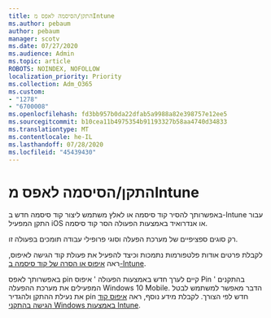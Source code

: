```yaml
---
title: התקן/הסיסמה לאפס מIntune
ms.author: pebaum
author: pebaum
manager: scotv
ms.date: 07/27/2020
ms.audience: Admin
ms.topic: article
ROBOTS: NOINDEX, NOFOLLOW
localization_priority: Priority
ms.collection: Adm_O365
ms.custom:
- "1278"
- "6700008"
ms.openlocfilehash: fd3bb957b0da22dfab5a9988a82e398757e12ee5
ms.sourcegitcommit: b10cea11b4975354b91193327b58aa4740d34833
ms.translationtype: MT
ms.contentlocale: he-IL
ms.lasthandoff: 07/28/2020
ms.locfileid: "45439430"
---
```

# <a name="device-pinpassword-reset-from-intune"></a>התקן/הסיסמה לאפס מIntune

באפשרותך להסיר קוד סיסמה או לאלץ משתמש ליצור קוד סיסמה חדש ב-Intune עבור התקן המפעיל iOS או אנדרואיד באמצעות הפעולה הסר קוד סיסמה.

רק סוגים ספציפיים של מערכת הפעלה וסוגי פרופילי עבודה תומכים בפעולה זו.

לקבלת פרטים אודות פלטפורמות נתמכות וכיצד להפעיל את פעולת קוד הגישה לאיפוס, ראה [איפוס או הסרה של קוד סיסמה ב-Intune](https://docs.microsoft.com/intune/device-passcode-reset).

באפשרותך לאפס pin קיים לערך חדש באמצעות הפעולה ' איפוס Pin ' בהתקנים המפעילים את מערכת ההפעלה Windows 10 Mobile. הדבר מאפשר למשתמש לבטל את נעילת ההתקן ולהגדיר pin חדש לפי הצורך. לקבלת מידע נוסף, ראה [איפוס קוד הגישה בהתקני Windows באמצעות Intune](https://docs.microsoft.com/intune/device-windows-pin-reset).